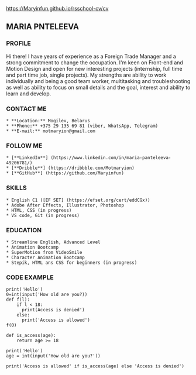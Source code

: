 https://Maryinfun.github.io/rsschool-cv/cv
## **MARIA PNTELEEVA**

### **PROFILE**
Hi there! I have years of experience as a  Foreign Trade Manager and a strong commitment to change the occupation. I'm keen on Front-end and Motion Design and open for new interesting projects (internship, full time and part time job, single projects). My strengths are ability to work individually and being a good team worker, multitasking and troubleshooting as well as ability to focus on small details and the goal, interest and ability to learn and develop.

### **CONTACT ME**
    * **Location:** Mogilev, Belarus
    * **Phone:** +375 29 135 69 81 (viber, WhatsApp, Telegram)
    * **E-mail:** motmaryion@gmail.com

### **FOLLOW ME**
    * [**LinkedIn**] (https://www.linkedin.com/in/maria-panteleeva-49206781/)
    * [**Dribble**] (https://dribbble.com/Motmaryion)
    * [**GitHub**] (https://github.com/Maryinfun)

### **SKILLS**
    * English C1 ([EF SET] (https://efset.org/cert/eddCGx))
    * Adobe After Effects, Illustrator, Photoshop
    * HTML, CSS (in progress)
    * VS code, Git (in progress)

### **EDUCATION**
    * Streamline English, Advanced Level
    * Animation Bootcamp
    * SuperMotion from VideoSmile
    * Character Animation Bootcamp
    * Stepik, HTML ans CSS for beginners (in progress)

### **CODE EXAMPLE**
```
print('Hello')
0=int(input('How old are you?))
def f(l):
    if l < 18:
      print(Access is denied')
    else:
      print('Access is allowed')
f(0)

def is_access(age):
    return age >= 18

print('Hello')
age = int(input('How old are you?'))

print('Access is allowed' if is_access(age) else 'Access is denied')
```




    

